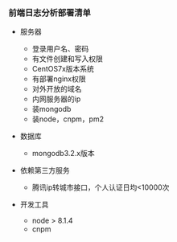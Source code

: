 
### 前端日志分析部署清单

- 服务器
	- 登录用户名、密码
	- 有文件创建和写入权限
	- CentOS7x版本系统
	- 有部署nginx权限
	- 对外开放的域名
	- 内网服务器的ip
	- 装mongodb
	- 装node，cnpm，pm2

- 数据库
	- mongodb3.2.x版本

- 依赖第三方服务
	- 腾讯ip转城市接口，个人认证日均<10000次

- 开发工具
	- node > 8.1.4
	- cnpm